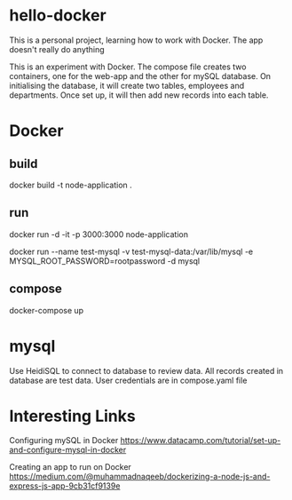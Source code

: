 # hello-docker
This is a personal project, learning how to work with Docker. The app doesn't really do anything

This is an experiment with Docker. 
The compose file creates two containers, one for the web-app and the other for mySQL database.
On initialising the database, it will create two tables, employees and departments. 
Once set up, it will then add new records into each table.

# Docker
## build
docker build -t node-application .

## run
docker run -d -it -p 3000:3000 node-application

docker run --name test-mysql -v test-mysql-data:/var/lib/mysql -e MYSQL_ROOT_PASSWORD=rootpassword -d mysql

## compose
docker-compose up

# mysql
Use HeidiSQL to connect to database to review data. All records created in database are test data.
User credentials are in compose.yaml file

# Interesting Links
Configuring mySQL in Docker
https://www.datacamp.com/tutorial/set-up-and-configure-mysql-in-docker

Creating an app to run on Docker
https://medium.com/@muhammadnaqeeb/dockerizing-a-node-js-and-express-js-app-9cb31cf9139e


